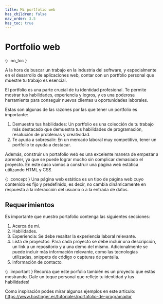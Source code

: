 ```yaml
---
title: Mi portfolio web
has_children: false
nav_order: 3.5
has_toc: true
---
```


# Portfolio web

{: .no_toc }

A la hora de buscar un trabajo en la industria del software, y especialmente en el desarrollo de aplicaciones web, contar con un portfolio personal que muestre tu trabajo es esencial.

El portfolio es una parte crucial de tu identidad profesional. Te permite mostrar tus habilidades, experiencia y logros, y es una poderosa herramienta para conseguir nuevos clientes u oportunidades laborales.

Estas son algunas de las razones por las que tener un portfolio es importante:

1. Demuestra tus habilidades: Un portfolio es una colección de tu trabajo más destacado que demuestra tus habilidades de programación, resolución de problemas y creatividad.
2. Te ayuda a sobresalir: En un mercado laboral muy competitivo, tener un portfolio te ayuda a destacar.

Además, construir un portafolio web es una excelente manera de empezar a aprender, ya que se puede lograr mucho sin complicar demasiado el proyecto. En este caso vamos a construir una página web estática utilizando HTML y CSS.

{: .concept }
Una página web estática es un tipo de página web cuyo contenido es fijo y predefinido, es decir, no cambia dinámicamente en respuesta a la interacción del usuario o a la entrada de datos.

## Requerimientos

Es importante que nuestro portafolio contenga las siguientes secciones:

1. Acerca de mi.
2. Habilidades.
3. Experiencia: Se debe resaltar la experiencia laboral relevante.
4. Lista de proyectos: Para cada proyecto se debe incluir una descripción, un link a un repositorio y a una demo del mismo. Adicionalmente se puede incluir más información relevante, como las tecnologías utilizadas, snippets de código o capturas de pantalla.
5. Información de contacto.

{: .important }
Recorda que este porfolio también es un proyecto que estás mostrando. Dale un toque personal que refleje tu identidad y tus habilidades!

Como inspiración podes mirar algunos ejemplos en este articulo: https://www.hostinger.es/tutoriales/portafolio-de-programador

